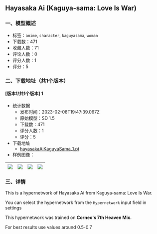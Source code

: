 ## Hayasaka Ai (Kaguya-sama: Love Is War)
### 一、模型概述

- 标签：`anime`, `character`, `kaguyasama`, `woman`
- 下载数：471
- 收藏人数：71
- 评论人数：0
- 评分人数：1
- 评分：5

### 二、下载地址（共1个版本）

#### [版本1/共1个版本] 1

- 统计数据
  - 发布时间：2023-02-08T19:47:39.067Z
  - 原始模型：SD 1.5
  - 下载数：471
  - 评分人数：1
  - 评分：5
- 下载地址
  - [hayasakaAiKaguyaSama_1.pt](https://civitai.com/api/download/models/8802)
- 样例图像：

| <img src="https://image.civitai.com/xG1nkqKTMzGDvpLrqFT7WA/10c804f4-f101-428b-0600-140423bba500/width=450/84041.jpeg" /> | <img src="https://image.civitai.com/xG1nkqKTMzGDvpLrqFT7WA/cdfb63f6-ae46-4cdf-b453-f1a312f53800/width=450/84045.jpeg" /> | <img src="https://image.civitai.com/xG1nkqKTMzGDvpLrqFT7WA/2df4fc10-98db-4544-511e-5414dc418200/width=450/84044.jpeg" /> | <img src="https://image.civitai.com/xG1nkqKTMzGDvpLrqFT7WA/efa67f07-15ca-4b58-a227-13e394b50500/width=450/84043.jpeg" /> |
| ---- | ---- | ---- | ---- |


### 三、详情
<p>This is a hypernetwork of Hayasaka Ai from Kaguya-sama: Love Is War.</p><p>You can select the hypernetwork from the <code>Hypernetwork</code> input field in settings</p><p>This hypernetwork was trained on <strong>Corneo's 7th Heaven Mix.</strong></p><p>For best results use values around 0.5-0.7</p>
